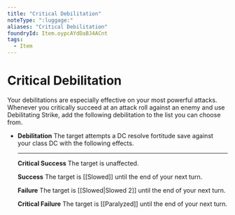 ```yaml
---
title: "Critical Debilitation"
noteType: ":luggage:"
aliases: "Critical Debilitation"
foundryId: Item.oypcAYdDaBJ4ACnt
tags:
  - Item
---
```


# Critical Debilitation

Your debilitations are especially effective on your most powerful attacks. Whenever you critically succeed at an attack roll against an enemy and use Debilitating Strike, add the following debilitation to the list you can choose from.

*   **Debilitation** The target attempts a DC resolve fortitude save against your class DC with the following effects.
    
    * * *
    
    **Critical Success** The target is unaffected.
    
    **Success** The target is [[Slowed]] until the end of your next turn.
    
    **Failure** The target is [[Slowed|Slowed 2]] until the end of your next turn.
    
    **Critical Failure** The target is [[Paralyzed]] until the end of your next turn.

